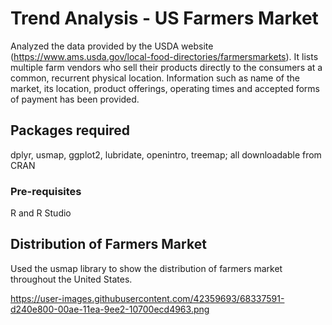 # Trend Analysis - US Farmers Market
Analyzed the data provided by the USDA website (https://www.ams.usda.gov/local-food-directories/farmersmarkets). It lists multiple farm vendors who sell their products directly to the consumers at a common, recurrent physical location. Information such as name of the market, its location, product offerings, operating times and accepted forms of payment has been provided.

## Packages required
dplyr, usmap, ggplot2, lubridate, openintro, treemap; all downloadable from CRAN

### Pre-requisites
R and R Studio

## Distribution of Farmers Market
Used the usmap library to show the distribution of farmers market throughout the United States.

https://user-images.githubusercontent.com/42359693/68337591-d240e800-00ae-11ea-9ee2-10700ecd4963.png